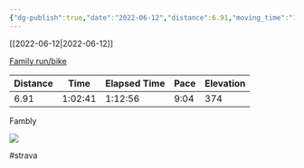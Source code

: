 ```yaml
---
{"dg-publish":true,"date":"2022-06-12","distance":6.91,"moving_time":"1:02:41","elapsed_time":"1:12:56","pace":"9:04","total_elevation_gain":374,"url":"https://www.strava.com/activities/7299539680","permalink":"/01-personal/strava/2022-06-12-family-run-bike/","dgPassFrontmatter":true}
---
```



[[2022-06-12\|2022-06-12]]

[Family run/bike](https://www.strava.com/activities/7299539680)

| Distance | Time    | Elapsed Time | Pace | Elevation |
| -------- | ------- | ------------ | ---- | --------- |
| 6.91     | 1:02:41 | 1:12:56      | 9:04 | 374       |


Fambly
    
![](https://dgtzuqphqg23d.cloudfront.net/R55vWIywYsM34Wxcougxw3wzGstyEGyH_pdoNwCVrLU-576x768.jpg)

    

#strava
